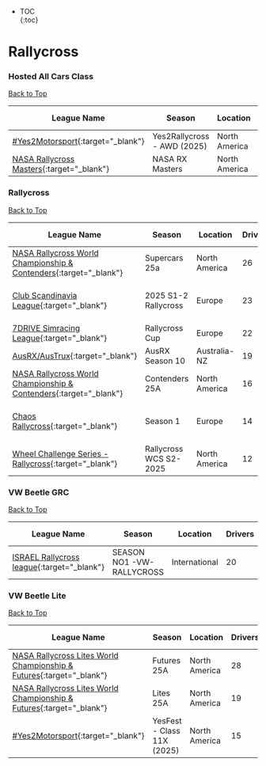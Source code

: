 * TOC  
{:toc}

# Rallycross

### Hosted All Cars Class

[Back to Top](#)  

| League Name | Season | Location | Drivers | SoF | Setup | Upcoming Race | New York | London | Sydney |
|--------------------------------------------------------------------------------------------------------------------|------------------------------|-------------|-------|----|-----|-------------|--------|------|------|
|[\#Yes2Motorsport](https://members.iracing.com/membersite/member/LeagueView.do?league=5789){:target="_blank"} |Yes2Rallycross \- AWD \(2025\) |North America |15 |2309 |Fixed | | | | |
|[NASA Rallycross Masters](https://members.iracing.com/membersite/member/LeagueView.do?league=9777){:target="_blank"} |NASA RX Masters |North America |14 |2974 | | | | | |

### Rallycross

[Back to Top](#)  

| League Name | Season | Location | Drivers | SoF | Setup | Upcoming Race | New York | London | Sydney |
|-------------------------------------------------------------------------------------------------------------------------------------------|-----------------------|-------------|-------|----|-----|----------------------------|-------------------------|-------------------------|--------------------------|
|[NASA Rallycross World Championship & Contenders](https://members.iracing.com/membersite/member/LeagueView.do?league=331){:target="_blank"} |Supercars 25a |North America |26 |5063 | | | | | |
|[Club Scandinavia League](https://members.iracing.com/membersite/member/LeagueView.do?league=1367){:target="_blank"} |2025 S1\-2 Rallycross |Europe |23 |1840 |Both |Knockhill Racing Circuit |Sun, April 27 02:00PM EDT |Sun, April 27 07:00PM BST |Mon, April 28 04:00AM AEST |
|[7DRIVE Simracing League](https://members.iracing.com/membersite/member/LeagueView.do?league=7875){:target="_blank"} |Rallycross Cup |Europe |22 |1770 |Both | | | | |
|[AusRX/AusTrux](https://members.iracing.com/membersite/member/LeagueView.do?league=6042){:target="_blank"} |AusRX Season 10 |Australia-NZ |19 |2360 | | | | | |
|[NASA Rallycross World Championship & Contenders](https://members.iracing.com/membersite/member/LeagueView.do?league=331){:target="_blank"} |Contenders 25A |North America |16 |2976 | | | | | |
|[Chaos Rallycross](https://members.iracing.com/membersite/member/LeagueView.do?league=12108){:target="_blank"} |Season 1 |Europe |14 |1469 | |Circuit de Spa-Francorchamps |Sun, April 27 02:10PM EDT |Sun, April 27 07:10PM BST |Mon, April 28 04:10AM AEST |
|[Wheel Challenge Series \- Rallycross](https://members.iracing.com/membersite/member/LeagueView.do?league=11929){:target="_blank"} |Rallycross WCS S2\-2025 |North America |12 |1550 |Both | | | | |

### VW Beetle GRC

[Back to Top](#)  

| League Name | Season | Location | Drivers | SoF | Setup | Upcoming Race | New York | London | Sydney |
|----------------------------------------------------------------------------------------------------------------------|-----------------------------|-------------|-------|----|-----|-------------|--------|------|------|
|[ISRAEL Rallycross league](https://members.iracing.com/membersite/member/LeagueView.do?league=12041){:target="_blank"} |SEASON NO1  \-VW\- RALLYCROSS |International |20 |1503 | | | | | |

### VW Beetle Lite

[Back to Top](#)  

| League Name | Season | Location | Drivers | SoF | Setup | Upcoming Race | New York | London | Sydney |
|-----------------------------------------------------------------------------------------------------------------------------------------------|-----------------------------|-------------|-------|----|-----|-------------|--------|------|------|
|[NASA Rallycross Lites World Championship & Futures](https://members.iracing.com/membersite/member/LeagueView.do?league=9036){:target="_blank"} |Futures 25A |North America |28 |2674 | | | | | |
|[NASA Rallycross Lites World Championship & Futures](https://members.iracing.com/membersite/member/LeagueView.do?league=9036){:target="_blank"} |Lites 25A |North America |19 |4636 | | | | | |
|[\#Yes2Motorsport](https://members.iracing.com/membersite/member/LeagueView.do?league=5789){:target="_blank"} |YesFest \- Class 11X \(2025\) |North America |15 |2056 |Fixed | | | | |

